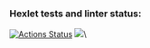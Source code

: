 ### Hexlet tests and linter status:
[![Actions Status](https://github.com/Stasik-coder/frontend-project-44/actions/workflows/hexlet-check.yml/badge.svg)](https://github.com/Stasik-coder/frontend-project-44/actions)
<a href="https://codeclimate.com/github/Stasik-coder/frontend-project-44/maintainability"><img src="https://api.codeclimate.com/v1/badges/6b515aa75b689d94b05b/maintainability" /></a>\

## 